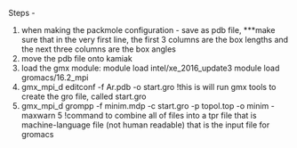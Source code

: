 Steps - 

1) when making the packmole configuration - save as pdb file, ***make sure that in the very first line, the first 3 columns are the box lengths and the next three columns are the box angles
2) move the pdb file onto kamiak
3) load the gmx module:
  module load intel/xe_2016_update3 
  module load gromacs/16.2_mpi
5) gmx_mpi_d editconf -f Ar.pdb -o start.gro  !this is will run gmx tools to create the gro file, called start.gro
6) gmx_mpi_d grompp -f minim.mdp -c start.gro -p topol.top -o minim -maxwarn 5  !command to combine all of files into a tpr file that is machine-language file (not human readable) that is the input file for gromacs
